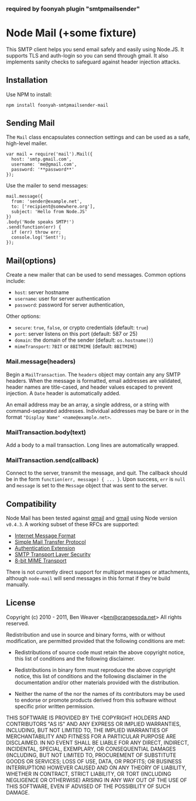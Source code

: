 ### required by foonyah plugin "smtpmailsender" ###
# Node Mail (+some fixture) #

This SMTP client helps you send email safely and easily using
Node.JS. It supports TLS and auth-login so you can send through
gmail. It also implements sanity checks to safeguard against header
injection attacks.

## Installation ##

Use NPM to install:

    npm install foonyah-smtpmailsender-mail

## Sending Mail ##

The `Mail` class encapsulates connection settings and can be used as a
safe, high-level mailer.

    var mail = require('mail').Mail({
      host: 'smtp.gmail.com',
      username: 'me@gmail.com',
      password: '**password**'
    });

Use the mailer to send messages:

    mail.message({
      from: 'sender@example.net',
      to: ['recipient@somewhere.org'],
      subject: 'Hello from Node.JS'
    })
    .body('Node speaks SMTP!')
    .send(function(err) {
      if (err) throw err;
      console.log('Sent!');
    });

## Mail(options) ##

Create a new mailer that can be used to send messages.  Common options
include:

  + `host`: server hostname
  + `username`: user for server authentication
  + `password`: password for server authentication,

Other options:

  + `secure`: `true`, `false`, or crypto credentials (default: `true`)
  + `port`: server listens on this port (default: 587 or 25)
  + `domain`: the domain of the sender (default: `os.hostname()`)
  + `mimeTransport`: `7BIT` or `8BITMIME` (default: `8BITMIME`)

### Mail.message(headers) ###

Begin a `MailTransaction`.  The `headers` object may contain any any
SMTP headers.  When the message is formatted, email addresses are
validated, header names are title-cased, and header values escaped to
prevent injection.  A `Date` header is automatically added.

An email address may be an array, a single address, or a string with
command-separated addresses.  Individual addresses may be bare or in
the format `"Display Name" <name@example.net>`.

### MailTransaction.body(text) ###

Add a body to a mail transaction.  Long lines are automatically
wrapped.

### MailTransaction.send(callback) ###

Connect to the server, transmit the message, and quit.  The callback
should be in the form `function(err, message) { ... }`.  Upon success,
`err` is `null` and `message` is set to the `Message` object that was
sent to the server.

## Compatibility ##

Node Mail has been tested against [qmail][1] and [gmail][2] using Node
version `v0.4.3`.  A working subset of these RFCs are supported:

  + [Internet Message Format](http://tools.ietf.org/html/rfc5322)
  + [Simple Mail Transfer Protocol](http://tools.ietf.org/html/rfc5321)
  + [Authentication Extension](http://tools.ietf.org/html/rfc2554)
  + [SMTP Transport Layer Security](http://tools.ietf.org/html/rfc3207)
  + [8-bit MIME Transport](http://tools.ietf.org/html/rfc6152)

There is not currently direct support for multipart messages or
attachments, although `node-mail` will send messages in this format if
they're build manually.

[1]: http://qmail.org/top.html
[2]: http://mail.google.com/support/bin/answer.py?hl=en&answer=13287

## License ##

Copyright (c) 2010 - 2011, Ben Weaver &lt;ben@orangesoda.net&gt;
All rights reserved.

Redistribution and use in source and binary forms, with or without
modification, are permitted provided that the following conditions are
met:

* Redistributions of source code must retain the above copyright
  notice, this list of conditions and the following disclaimer.

* Redistributions in binary form must reproduce the above copyright
  notice, this list of conditions and the following disclaimer in the
  documentation and/or other materials provided with the distribution.

* Neither the name of the <organization> nor the names of its
  contributors may be used to endorse or promote products derived from
  this software without specific prior written permission.

THIS SOFTWARE IS PROVIDED BY THE COPYRIGHT HOLDERS AND CONTRIBUTORS
"AS IS" AND ANY EXPRESS OR IMPLIED WARRANTIES, INCLUDING, BUT NOT
LIMITED TO, THE IMPLIED WARRANTIES OF MERCHANTABILITY AND FITNESS FOR
A PARTICULAR PURPOSE ARE DISCLAIMED. IN NO EVENT SHALL <COPYRIGHT
HOLDER> BE LIABLE FOR ANY DIRECT, INDIRECT, INCIDENTAL, SPECIAL,
EXEMPLARY, OR CONSEQUENTIAL DAMAGES (INCLUDING, BUT NOT LIMITED TO,
PROCUREMENT OF SUBSTITUTE GOODS OR SERVICES; LOSS OF USE, DATA, OR
PROFITS; OR BUSINESS INTERRUPTION) HOWEVER CAUSED AND ON ANY THEORY OF
LIABILITY, WHETHER IN CONTRACT, STRICT LIABILITY, OR TORT (INCLUDING
NEGLIGENCE OR OTHERWISE) ARISING IN ANY WAY OUT OF THE USE OF THIS
SOFTWARE, EVEN IF ADVISED OF THE POSSIBILITY OF SUCH DAMAGE.

